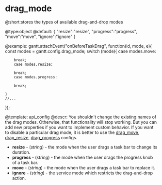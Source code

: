 drag_mode
=============
@short:stores the types of available drag-and-drop modes
	

@type:object 
@default:
{
	"resize":"resize",
	"progress":"progress",
	"move":"move",
	"ignore":"ignore"
}
	
@example:
gantt.attachEvent("onBeforeTaskDrag", function(id, mode, e){
    const modes = gantt.config.drag_mode;
    switch (mode){
        case modes.move:
        
        break;
        case modes.resize:
        
        break;
        case modes.progress:
        
        break;
    
    }
    //...
});

@template:	api_config
@descr:
You shouldn't change the existing names of the drag modes. Otherwise, that functionality will stop working. But you can add new properties if you want to implement custom behavior.
If you want to disable a particular drag mode, it is better to use the [drag_move](api/gantt_drag_move_config.md), [drag_resize](api/gantt_drag_resize_config.md), [drag_progress](api/gantt_drag_progress_config.md) configs.

- <span class=subproperty>**resize**</span> - (*string*) - the mode when the user drags a task bar to change its duration.
- <span class=subproperty>**progress**</span> - (*string*) - the mode when the user drags the progress knob of a task bar.
- <span class=subproperty>**move**</span> - (*string*) - the mode when the user drags a task bar to replace it.
- <span class=subproperty>**ignore**</span> - (*string*) - the service mode which restricts the drag-and-drop action.

